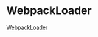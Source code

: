 <!--
 * @Author: tangdaoyong
 * @Date: 2021-05-12 10:30:14
 * @LastEditors: tangdaoyong
 * @LastEditTime: 2021-05-12 10:32:32
 * @Description: WebpackLoader
-->
# WebpackLoader

[WebpackLoader](https://champyin.com/2020/01/28/%E6%8F%AD%E7%A7%98webpack-loader/)